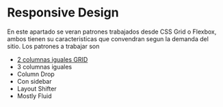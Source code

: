 # Responsive Design

En este apartado se veran patrones trabajados desde CSS Grid o Flexbox, ambos tienen su caracteristicas que convendran segun la demanda del sitio. Los patrones a trabajar son

- [2 columnas iguales GRID](/patternDesign/examples/01-2columnas_iguales_css_grid/anotaciones)
- 3 columnas iguales
- Column Drop
- Con sidebar
- Layout Shifter
- Mostly Fluid
